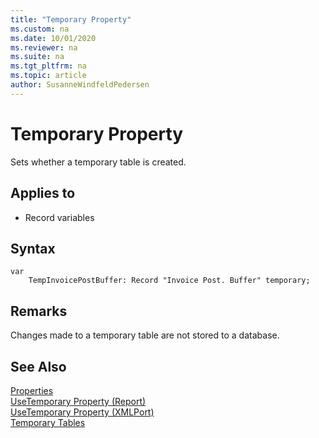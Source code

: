 ```yaml
---
title: "Temporary Property"
ms.custom: na
ms.date: 10/01/2020
ms.reviewer: na
ms.suite: na
ms.tgt_pltfrm: na
ms.topic: article
author: SusanneWindfeldPedersen
---
```


# Temporary Property

Sets whether a temporary table is created.  
  
## Applies to  

- Record variables  
  
## Syntax

```AL
var
    TempInvoicePostBuffer: Record "Invoice Post. Buffer" temporary;
```

## Remarks

Changes made to a temporary table are not stored to a database.  
  
## See Also  

[Properties](devenv-properties.md)   
[UseTemporary Property (Report)](devenv-usetemporary-report-property.md)   
[UseTemporary Property (XMLPort)](devenv-usetemporary-xmlport-property.md)    
[Temporary Tables](../devenv-temporary-tables.md)  